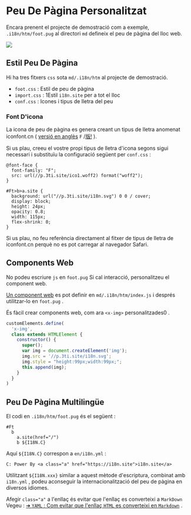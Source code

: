 # Peu De Pàgina Personalitzat

Encara prenent el projecte de demostració com a exemple, `.i18n/htm/foot.pug` al directori `md` defineix el peu de pàgina del lloc web.

![](https://p.3ti.site/1721286077.avif)

## Estil Peu De Pàgina

Hi ha tres fitxers `css` sota `md/.i18n/htm` al projecte de demostració.

* `foot.css` : Estil de peu de pàgina
* `import.css` : 1Estil `i18n.site` per a tot el lloc
* `conf.css` : Icones i tipus de lletra del peu

### Font D'icona

La icona de peu de pàgina es genera creant un tipus de lletra anomenat iconfont.cn ( [versió en anglès](https://www.iconfont.cn/?lang=en-us) `F` /[版!](https://www.iconfont.cn/?lang=zh) ).

Si us plau, creeu el vostre propi tipus de lletra d'icona segons sigui necessari i substituïu la configuració següent per `conf.css` :

```
@font-face {
  font-family: "F";
  src: url(//p.3ti.site/ico1.woff2) format("woff2");
}

#Ft>b>a.site {
  background: url("//p.3ti.site/i18n.svg") 0 0 / cover;
  display: block;
  height: 24px;
  opacity: 0.8;
  width: 115px;
  flex-shrink: 0;
}
```

Si us plau, no feu referència directament al fitxer de tipus de lletra de iconfont.cn perquè no es pot carregar al navegador Safari.

## Components Web

No podeu escriure `js` en `foot.pug` Si cal interacció, personalitzeu el component web.

[Un component web](https://www.freecodecamp.org/news/build-your-first-web-component/) es pot definir en `md/.i18n/htm/index.js` i després utilitzar-lo en `foot.pug` .

És fàcil crear components web, com ara `<x-img>` personalitzades0 .

```js
customElements.define(
  'x-img',
  class extends HTMLElement {
    constructor() {
      super();
      var img = document.createElement('img');
      img.src = '//p.3ti.site/i18n.svg';
      img.style = "height:99px;width:99px;";
      this.append(img);
    }
  }
)
```

## Peu De Pàgina Multilingüe

El codi en `.i18n/htm/foot.pug` és el següent :

```
#Ft
  b
    a.site(href="/")
    b ${I18N.C}
```

Aquí `${I18N.C}` correspon a `en/i18n.yml` :

```
C: Power By <a class="a" href="https://i18n.site">i18n.site</a>
```

Utilitzant `${I18N.xxx}` similar a aquest mètode d'escriptura, combinat amb `i18n.yml` , podeu aconseguir la internacionalització del peu de pàgina en diversos idiomes.

Afegir `class="a"` a l'enllaç és evitar que l'enllaç es converteixi a `MarkDown` Vegeu :
 [➔ `YAML` : Com evitar que l'enllaç `HTML` es converteixi en `Markdown`](/i18/qa#H2) .